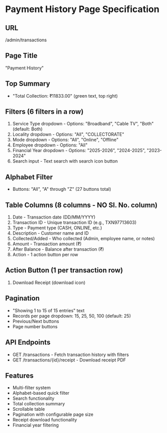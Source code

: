 # Payment History Page Specification

## URL
/admin/transactions

## Page Title
"Payment History"

## Top Summary
- "Total Collection: ₹11833.00" (green text, top right)

## Filters (6 filters in a row)
1. Service Type dropdown - Options: "Broadband", "Cable TV", "Both" (default: Both)
2. Locality dropdown - Options: "All", "COLLECTORATE"
3. Mode dropdown - Options: "All", "Online", "Offline"
4. Employee dropdown - Options: "All"
5. Financial Year dropdown - Options: "2025-2026", "2024-2025", "2023-2024"
6. Search input - Text search with search icon button

## Alphabet Filter
- Buttons: "All", "A" through "Z" (27 buttons total)

## Table Columns (8 columns - NO Sl. No. column)
1. Date - Transaction date (DD/MM/YYYY)
2. Transaction ID - Unique transaction ID (e.g., TXN97713603)
3. Type - Payment type (CASH, ONLINE, etc.)
4. Description - Customer name and ID
5. Collected/Added - Who collected (Admin, employee name, or notes)
6. Amount - Transaction amount (₹)
7. After Balance - Balance after transaction (₹)
8. Action - 1 action button per row

## Action Button (1 per transaction row)
1. Download Receipt (download icon)

## Pagination
- "Showing 1 to 15 of 15 entries" text
- Records per page dropdown: 15, 25, 50, 100 (default: 25)
- Previous/Next buttons
- Page number buttons

## API Endpoints
- GET /transactions - Fetch transaction history with filters
- GET /transactions/{id}/receipt - Download receipt PDF

## Features
- Multi-filter system
- Alphabet-based quick filter
- Search functionality
- Total collection summary
- Scrollable table
- Pagination with configurable page size
- Receipt download functionality
- Financial year filtering
